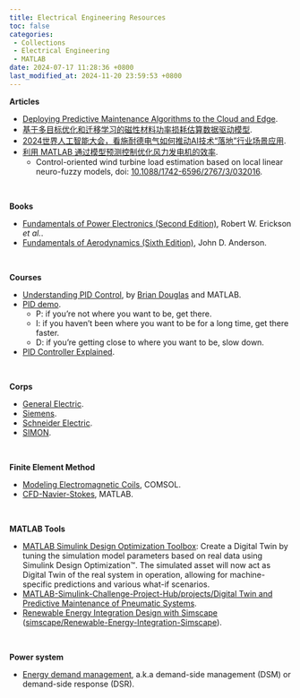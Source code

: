 ```yaml
---
title: Electrical Engineering Resources
toc: false
categories:
 - Collections
 - Electrical Engineering
 - MATLAB
date: 2024-07-17 11:28:36 +0800
last_modified_at: 2024-11-20 23:59:53 +0800
---
```


**Articles**

- [Deploying Predictive Maintenance Algorithms to the Cloud and Edge](https://www.mathworks.com/company/technical-articles/deploying-predictive-maintenance-algorithms-to-the-cloud-and-edge.html).
- [基于多目标优化和迁移学习的磁性材料功率损耗估算数据驱动模型](https://mp.weixin.qq.com/s/UY0S95A67-LCeZrJtph1CA).
- [2024世界人工智能大会，看施耐德电气如何推动AI技术“落地”行业场景应用](https://zhuanlan.zhihu.com/p/708095894).
- [利用 MATLAB 通过模型预测控制优化风力发电机的效率](https://mp.weixin.qq.com/s/HdPbPeX7lgghKR9vUK2MQw).
  - Control-oriented wind turbine load estimation based on local linear neuro-fuzzy models, doi: [10.1088/1742-6596/2767/3/032016](https://iopscience.iop.org/article/10.1088/1742-6596/2767/3/032016).

<br>

**Books**

- [Fundamentals of Power Electronics (Second Edition)](https://www.researchgate.net/profile/Punit_Kumar19/post/How_to_Design_a_boost_Converter_parameter/attachment/59d6365a79197b8077993c36/AS:388309265207298@1469591552366/download/Fundamentals+of+Power+Electronics+(Robert+W.Erickson,+Dragan+Maksimovic,+2e,+2001)+-+Book.pdf), Robert W. Erickson *et al.*.
- [Fundamentals of Aerodynamics (Sixth Edition)](https://aviationdose.com/wp-content/uploads/2020/01/Fundamentals-of-aerodynamics-6-Edition.pdf), John D. Anderson.

<br>

**Courses**

- [Understanding PID Control](https://www.youtube.com/playlist?list=PLn8PRpmsu08pQBgjxYFXSsODEF3Jqmm-y), by [Brian Douglas](https://www.youtube.com/@BrianBDouglas) and MATLAB.
- [PID demo](https://www.youtube.com/watch?v=qKy98Cbcltw).
  - P: if you’re not where you want to be, get there.
  - I: if you haven’t been where you want to be for a long time, get there faster.
  - D: if you’re getting close to where you want to be, slow down.
- [PID Controller Explained](https://www.youtube.com/watch?v=fv6dLTEvl74).

<br>

**Corps**

- [General Electric](https://www.ge.com/).
- [Siemens](https://www.siemens.com/global/en.html).
- [Schneider Electric](https://www.se.com/us/en/).
- [SIMON](https://www.simonelectric.com/intl).

<br>

**Finite Element Method**

- [Modeling Electromagnetic Coils](https://www.comsol.com/support/learning-center/article/Introduction-to-Modeling-Electromagnetic-Coils-8251/112), COMSOL.
- [CFD-Navier-Stokes](https://www.mathworks.com/matlabcentral/fileexchange/69661-cfd-navier-stokes?s_tid=srchtitle_CFD_7), MATLAB.

<br>

**MATLAB Tools**

- [MATLAB Simulink Design Optimization Toolbox](https://www.mathworks.com/products/sl-design-optimization.html): Create a Digital Twin by tuning the simulation model parameters based on real data using Simulink Design Optimization™. The simulated asset will now act as Digital Twin of the real system in operation, allowing for machine-specific predictions and various what-if scenarios.
- [MATLAB-Simulink-Challenge-Project-Hub/projects/Digital Twin and Predictive Maintenance of Pneumatic Systems](https://github.com/mathworks/MATLAB-Simulink-Challenge-Project-Hub/tree/main/projects/Digital%20Twin%20and%20Predictive%20Maintenance%20of%20Pneumatic%20Systems).
- [Renewable Energy Integration Design with Simscape](https://www.mathworks.com/matlabcentral/fileexchange/123870-renewable-energy-integration-design-with-simscape?s_eid=PSM_wechat&requestedDomain=) ([simscape/Renewable-Energy-Integration-Simscape](https://github.com/simscape/Renewable-Energy-Integration-Simscape)).

<br>

**Power system**

- [Energy demand management](https://en.wikipedia.org/wiki/Energy_demand_management), a.k.a demand-side management (DSM) or demand-side response (DSR).